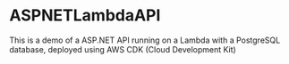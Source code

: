 # ASPNETLambdaAPI

This is a demo of a ASP.NET API running on a Lambda with a PostgreSQL database, deployed using AWS CDK (Cloud Development Kit)
